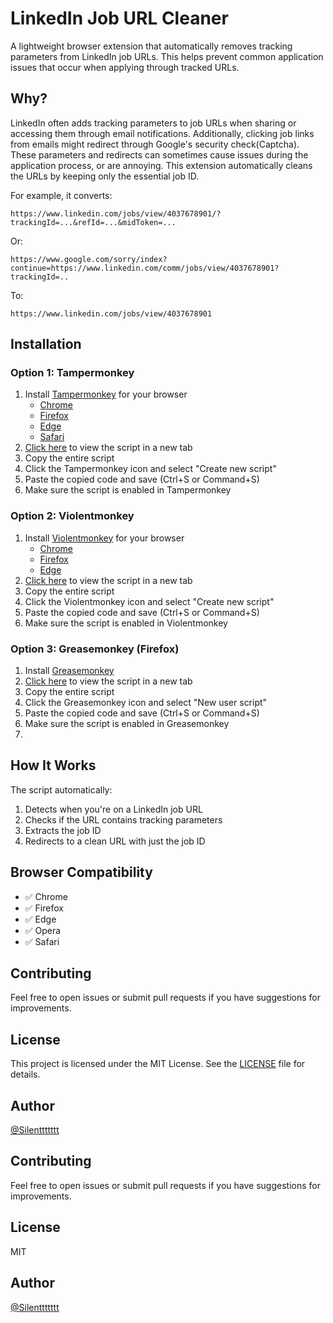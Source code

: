 # LinkedIn Job URL Cleaner

A lightweight browser extension that automatically removes tracking parameters from LinkedIn job URLs. This helps prevent common application issues that occur when applying through tracked URLs.

## Why?

LinkedIn often adds tracking parameters to job URLs when sharing or accessing them through email notifications. Additionally, clicking job links from emails might redirect through Google's security check(Captcha). These parameters and redirects can sometimes cause issues during the application process, or are annoying. This extension automatically cleans the URLs by keeping only the essential job ID.

For example, it converts:


```https://www.linkedin.com/jobs/view/4037678901/?trackingId=...&refId=...&midToken=...```

Or:

```https://www.google.com/sorry/index?continue=https://www.linkedin.com/comm/jobs/view/4037678901?trackingId=..```

To:

```https://www.linkedin.com/jobs/view/4037678901```


## Installation

### Option 1: Tampermonkey
1. Install [Tampermonkey](https://www.tampermonkey.net/) for your browser
   - [Chrome](https://chrome.google.com/webstore/detail/tampermonkey/dhdgffkkebhmkfjojejmpbldmpobfkfo)
   - [Firefox](https://addons.mozilla.org/en-US/firefox/addon/tampermonkey/)
   - [Edge](https://microsoftedge.microsoft.com/addons/detail/tampermonkey/iikmkjmpaadaobahmlepeloendndfphd)
   - [Safari](https://apps.apple.com/us/app/tampermonkey/id1482490089)
2. <a href="https://github.com/Silenttttttt/linkedin-job-url-cleaner/blob/main/script.js" target="_blank">Click here</a> to view the script in a new tab
3. Copy the entire script
4. Click the Tampermonkey icon and select "Create new script"
5. Paste the copied code and save (Ctrl+S or Command+S)
6. Make sure the script is enabled in Tampermonkey

### Option 2: Violentmonkey
1. Install [Violentmonkey](https://violentmonkey.github.io/) for your browser
   - [Chrome](https://chrome.google.com/webstore/detail/violentmonkey/jinjaccalgkegednnccohejagnlnfdag)
   - [Firefox](https://addons.mozilla.org/en-US/firefox/addon/violentmonkey/)
   - [Edge](https://microsoftedge.microsoft.com/addons/detail/violentmonkey/eeagobfjdenkkddmbclomhiblgggliao)
2. <a href="https://github.com/Silenttttttt/linkedin-job-url-cleaner/blob/main/script.js" target="_blank">Click here</a> to view the script in a new tab
3. Copy the entire script
4. Click the Violentmonkey icon and select "Create new script"
5. Paste the copied code and save (Ctrl+S or Command+S)
6. Make sure the script is enabled in Violentmonkey

### Option 3: Greasemonkey (Firefox)
1. Install [Greasemonkey](https://addons.mozilla.org/en-US/firefox/addon/greasemonkey/)
2. <a href="https://github.com/Silenttttttt/linkedin-job-url-cleaner/blob/main/script.js" target="_blank">Click here</a> to view the script in a new tab
3. Copy the entire script
4. Click the Greasemonkey icon and select "New user script"
5. Paste the copied code and save (Ctrl+S or Command+S)
6. Make sure the script is enabled in Greasemonkey
7. 
## How It Works

The script automatically:
1. Detects when you're on a LinkedIn job URL
2. Checks if the URL contains tracking parameters
3. Extracts the job ID
4. Redirects to a clean URL with just the job ID

## Browser Compatibility

- ✅ Chrome
- ✅ Firefox
- ✅ Edge
- ✅ Opera
- ✅ Safari

## Contributing

Feel free to open issues or submit pull requests if you have suggestions for improvements.

## License

This project is licensed under the MIT License. See the [LICENSE](LICENSE) file for details.

## Author

[@Silenttttttt](https://github.com/Silenttttttt)
## Contributing

Feel free to open issues or submit pull requests if you have suggestions for improvements.

## License

MIT

## Author

[@Silenttttttt](https://github.com/Silenttttttt)
